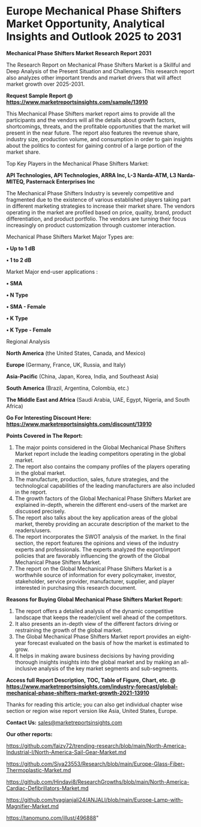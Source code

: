 # Europe Mechanical Phase Shifters Market Opportunity, Analytical Insights and Outlook 2025 to 2031

<strong>Mechanical Phase Shifters Market Research Report 2031</strong>

The Research Report on Mechanical Phase Shifters Market is a Skillful and Deep Analysis of the Present Situation and Challenges. This research report also analyzes other important trends and market drivers that will affect market growth over 2025-2031.

<strong>Request Sample Report @ <a href=https://www.marketreportsinsights.com/sample/13910>https://www.marketreportsinsights.com/sample/13910</a></strong>

This Mechanical Phase Shifters market report aims to provide all the participants and the vendors will all the details about growth factors, shortcomings, threats, and the profitable opportunities that the market will present in the near future. The report also features the revenue share, industry size, production volume, and consumption in order to gain insights about the politics to contest for gaining control of a large portion of the market share.

Top Key Players in the Mechanical Phase Shifters Market:

<strong>API Technologies, API Technologies, ARRA Inc, L-3 Narda-ATM, L3 Narda-MITEQ, Pasternack Enterprises Inc</strong>

The Mechanical Phase Shifters Industry is severely competitive and fragmented due to the existence of various established players taking part in different marketing strategies to increase their market share. The vendors operating in the market are profiled based on price, quality, brand, product differentiation, and product portfolio. The vendors are turning their focus increasingly on product customization through customer interaction.

Mechanical Phase Shifters Market Major Types are:

<strong>• Up to 1 dB

• 1 to 2 dB</strong>

Market Major end-user applications :

<strong>• SMA

• N Type

• SMA - Female

• K Type

• K Type - Female</strong>

Regional Analysis

</u><strong><b>North America</b></strong> (the United States, Canada, and Mexico)

<strong><b>Europe </b></strong>(Germany, France, UK, Russia, and Italy)

<strong><b>Asia-Pacific</b></strong> (China, Japan, Korea, India, and Southeast Asia)

<strong><b>South America</b></strong> (Brazil, Argentina, Colombia, etc.)

<strong><b>The Middle East and Africa</b></strong> (Saudi Arabia, UAE, Egypt, Nigeria, and South Africa)

<strong>Go For Interesting Discount Here: <a href=https://www.marketreportsinsights.com/discount/13910>https://www.marketreportsinsights.com/discount/13910</a></strong>

<strong>Points Covered in The Report:</strong>
<ol>
  <li>The major points considered in the Global Mechanical Phase Shifters Market report include the leading competitors operating in the global market.</li>
  <li>The report also contains the company profiles of the players operating in the global market.</li>
  <li>The manufacture, production, sales, future strategies, and the technological capabilities of the leading manufacturers are also included in the report.</li>
  <li>The growth factors of the Global Mechanical Phase Shifters Market are explained in-depth, wherein the different end-users of the market are discussed precisely.</li>
  <li>The report also talks about the key application areas of the global market, thereby providing an accurate description of the market to the readers/users.</li>
  <li>The report incorporates the SWOT analysis of the market. In the final section, the report features the opinions and views of the industry experts and professionals. The experts analyzed the export/import policies that are favorably influencing the growth of the Global Mechanical Phase Shifters Market.</li>
  <li>The report on the Global Mechanical Phase Shifters Market is a worthwhile source of information for every policymaker, investor, stakeholder, service provider, manufacturer, supplier, and player interested in purchasing this research document.</li>
</ol>
<strong>Reasons for Buying Global Mechanical Phase Shifters Market Report:</strong>

<ol>
  <li>The report offers a detailed analysis of the dynamic competitive landscape that keeps the reader/client well ahead of the competitors.</li>
  <li>It also presents an in-depth view of the different factors driving or restraining the growth of the global market.</li>
  <li>The Global Mechanical Phase Shifters Market report provides an eight-year forecast evaluated on the basis of how the market is estimated to grow.</li>
  <li>It helps in making aware business decisions by having providing thorough insights insights into the global market and by making an all-inclusive analysis of the key market segments and sub-segments.</li>
</ol>
<strong>Access full Report Description, TOC, Table of Figure, Chart, etc. @ <a href=https://www.marketreportsinsights.com/industry-forecast/global-mechanical-phase-shifters-market-growth-2021-13910>https://www.marketreportsinsights.com/industry-forecast/global-mechanical-phase-shifters-market-growth-2021-13910</a></strong>


Thanks for reading this article; you can also get individual chapter wise section or region wise report version like Asia, United States, Europe.

<strong>Contact Us:</strong>
sales@marketreportsinsights.com

<strong>Our other reports:</strong>

<a href=https://github.com/faizy72/trending-research/blob/main/North-America-Industrial-I/North-America-Sail-Gear-Market.md>https://github.com/faizy72/trending-research/blob/main/North-America-Industrial-I/North-America-Sail-Gear-Market.md</a>

<a href=https://github.com/Siya23553/Research/blob/main/Europe-Glass-Fiber-Thermoplastic-Market.md>https://github.com/Siya23553/Research/blob/main/Europe-Glass-Fiber-Thermoplastic-Market.md</a>

<a href=https://github.com/Hindavi8/ResearchGrowths/blob/main/North-America-Cardiac-Defibrillators-Market.md>https://github.com/Hindavi8/ResearchGrowths/blob/main/North-America-Cardiac-Defibrillators-Market.md</a>

<a href=https://github.com/tyagianjali24/ANJALI/blob/main/Europe-Lamp-with-Magnifier-Market.md>https://github.com/tyagianjali24/ANJALI/blob/main/Europe-Lamp-with-Magnifier-Market.md</a>

<a href=https://tanomuno.com/illust/496888>https://tanomuno.com/illust/496888</a>"
